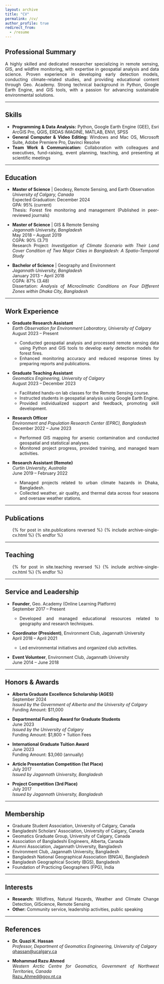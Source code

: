 ```yaml
---
layout: archive
title: "CV"
permalink: /cv/
author_profile: true
redirect_from:
  - /resume
---
```


<div style="text-align: justify;">

## Professional Summary

A highly skilled and dedicated researcher specializing in remote sensing, GIS, and wildfire monitoring, with expertise in geospatial analysis and data science. Proven experience in developing early detection models, conducting climate-related studies, and providing educational content through Geo. Academy. Strong technical background in Python, Google Earth Engine, and GIS tools, with a passion for advancing sustainable environmental solutions.

---

## Skills

- **Programming & Data Analysis:** Python, Google Earth Engine (GEE), Esri ArcGIS Pro, QGIS, ERDAS IMAGINE, MATLAB, ENVI, SPSS  
- **General Computer & Video Editing:** Windows and Mac OS, Microsoft Suite, Adobe Premiere Pro, Davinci Resolve  
- **Team Work & Communication:** Collaboration with colleagues and executives, fund-raising, event planning, teaching, and presenting at scientific meetings  

---

## Education
- **Master of Science** | Geodesy, Remote Sensing, and Earth Observation  
  *University of Calgary, Canada*  
  Expected Graduation: December 2024  
  GPA: 95% (current)  
  Thesis: Forest fire monitoring and management (Published in peer-reviewed journals)

- **Master of Science** | GIS & Remote Sensing  
  *Jagannath University, Bangladesh*  
  May 2018 – August 2019  
  CGPA: 90% (3.71)  
  Research Project: *Investigation of Climate Scenario with Their Land Cover Condition of Two Major Cities in Bangladesh: A Spatio-Temporal Study*

- **Bachelor of Science** | Geography and Environment  
  *Jagannath University, Bangladesh*  
  January 2013 – April 2018  
  CGPA: 87% (3.48)  
  Dissertation: *Analysis of Microclimatic Conditions on Four Different Zones within Dhaka City, Bangladesh*

---

## Work Experience

- **Graduate Research Assistant**  
  *Earth Observation for Environment Laboratory, University of Calgary*  
  August 2023 – Present  
  - Conducted geospatial analysis and processed remote sensing data using Python and GIS tools to develop early detection models for forest fires.
  - Enhanced monitoring accuracy and reduced response times by preparing reports and publications.
  
- **Graduate Teaching Assistant**  
  *Geomatics Engineering, University of Calgary*  
  August 2023 – December 2023  
  - Facilitated hands-on lab classes for the Remote Sensing course.
  - Instructed students in geospatial analysis using Google Earth Engine.
  - Provided individualized support and feedback, promoting skill development.
  
- **Research Officer**  
  *Environment and Population Research Center (EPRC), Bangladesh*  
  December 2022 – June 2023  
  - Performed GIS mapping for arsenic contamination and conducted geospatial and statistical analyses.
  - Monitored project progress, provided training, and managed team activities.
  
- **Research Assistant (Remote)**  
  *Curtin University, Australia*  
  June 2019 – February 2022  
  - Managed projects related to urban climate hazards in Dhaka, Bangladesh.
  - Collected weather, air quality, and thermal data across four seasons and oversaw weather stations.

---

## Publications
<ul>{% for post in site.publications reversed %}
  {% include archive-single-cv.html %}
{% endfor %}</ul>

---

## Teaching
<ul>{% for post in site.teaching reversed %}
  {% include archive-single-cv.html %}
{% endfor %}</ul>

---

## Service and Leadership

- **Founder**, Geo. Academy (Online Learning Platform)  
  September 2017 – Present  
  - Developed and managed educational resources related to geography and research techniques.
  
- **Coordinator (President)**, Environment Club, Jagannath University  
  April 2018 – April 2021  
  - Led environmental initiatives and organized club activities.

- **Event Volunteer**, Environment Club, Jagannath University  
  June 2014 – June 2018  

---

## Honors & Awards

- **Alberta Graduate Excellence Scholarship (AGES)**  
  September 2024  
  *Issued by the Government of Alberta and the University of Calgary*  
  Funding Amount: $11,000

- **Departmental Funding Award for Graduate Students**  
  June 2023  
  *Issued by the University of Calgary*  
  Funding Amount: $1,800 + Tuition Fees

- **International Graduate Tuition Award**  
  June 2023  
  Funding Amount: $3,060 (annually)

- **Article Presentation Competition (1st Place)**  
  July 2017  
  *Issued by Jagannath University, Bangladesh*  

- **Project Competition (3rd Place)**  
  July 2017  
  *Issued by Jagannath University, Bangladesh*

---

## Membership

- Graduate Student Association, University of Calgary, Canada  
- Bangladeshi Scholars’ Association, University of Calgary, Canada  
- Geomatics Graduate Group, University of Calgary, Canada  
- Association of Bangladeshi Engineers, Alberta, Canada  
- Alumni Association, Jagannath University, Bangladesh  
- Environment Club, Jagannath University, Bangladesh  
- Bangladesh National Geographical Association (BNGA), Bangladesh  
- Bangladesh Geographical Society (BGS), Bangladesh  
- Foundation of Practicing Geographers (FPG), India

---

## Interests

- **Research:** Wildfires, Natural Hazards, Weather and Climate Change Detection, GIScience, Remote Sensing  
- **Other:** Community service, leadership activities, public speaking

---

## References

- **Dr. Quazi K. Hassan**  
  *Professor, Department of Geomatics Engineering, University of Calgary*  
  qhassan@ucalgary.ca  

- **Mohammad Razu Ahmed**  
  *Western Arctic Centre for Geomatics, Government of Northwest Territories, Canada*  
  Razu_Ahmed@gov.nt.ca

</div>
